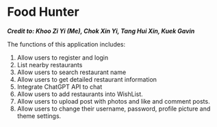 # Food Hunter

***Credit to: Khoo Zi Yi (Me), Chok Xin Yi, Tang Hui Xin, Kuek Gavin***

The functions of this application includes:
1. Allow users to register and login
2. List nearby restaurants
4. Allow users to search restaurant name
5. Allow users to get detailed restaurant information
6. Integrate ChatGPT API to chat
7. Allow users to add restaurants into WishList.
8. Allow users to upload post with photos and like and comment posts.
9. Allow users to change their username, password, profile picture and theme settings.
